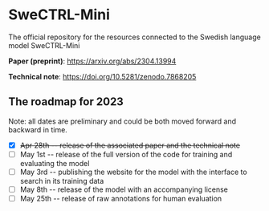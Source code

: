 # SweCTRL-Mini
The official repository for the resources connected to the Swedish language model SweCTRL-Mini

**Paper (preprint)**: https://arxiv.org/abs/2304.13994

**Technical note**: https://doi.org/10.5281/zenodo.7868205

## The roadmap for 2023
Note: all dates are preliminary and could be both moved forward and backward in time.

- [x] ~~Apr 28th -- release of the associated paper and the technical note~~
- [ ] May 1st -- release of the full version of the code for training and evaluating the model
- [ ] May 3rd -- publishing the website for the model with the interface to search in its training data
- [ ] May 8th -- release of the model with an accompanying license
- [ ] May 25th -- release of raw annotations for human evaluation
